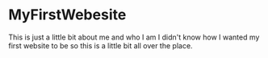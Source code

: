 # MyFirstWebesite


This is just a little bit about me and who I am I didn't know how I wanted my first website to be so this is a little bit all over the place.
